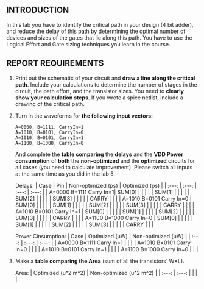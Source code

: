 ## INTRODUCTION
In this lab you have to identify the critical path in your design (4 bit adder), and reduce the
delay of this path by determining the optimal number of devices and sizes of the gates that lie
along this path. You have to use the Logical Effort and Gate sizing techniques you learn in the
course.

## REPORT REQUIREMENTS
1) Print out the schematic of your circuit and __draw a line along the critical path__. Include your
calculations to determine the number of stages in the circuit, the path effort, and the transistor
sizes. You need to __clearly show your calculation steps__. If you wrote a spice netlist, include a
drawing of the critical path.

2) Turn in the waveforms for __the following input vectors:__
    ```
    A=0000, B=1111, CarryIn=1
    A=1010, B=0101, CarryIn=0
    A=1010, B=0101, CarryIn=1
    A=1100, B=1000, CarryIn=0
    ```
    And complete the __table comparing__ the __delays__ and the __VDD Power consumption__ of __both__ the __non-optimized__ and the
__optimized__ circuits for all cases (you need to calculate improvement). Please switch all inputs at the same time as you did in the lab 5.

    Delays:
    | Case | Pin | Non-optimized (ps) | Optimized (ps) |
    | :---: | :---: | :---: | :---: |
    | A=0000 B=1111 Carry In=1| SUM[0] |  |  |
    |  | SUM[1] |  |  |
    |  | SUM[2] |  |  |
    |  | SUM[3] |  |  |
    |  | CARRY |  |  |
    | A=1010 B=0101 Carry In=0 | SUM[0] |  |  |
    |  | SUM[1] |  |  |
    |  | SUM[2] |  |  |
    |  | SUM[3] |  |  |
    |  | CARRY |  |  |
    | A=1010 B=0101 Carry In=1 | SUM[0] |  |  |
    |  | SUM[1] |  |  |
    |  | SUM[2] |  |  |
    |  | SUM[3] |  |  |
    |  | CARRY |  |  |
    | A=1100 B=1000 Carry In=0 | SUM[0] |  |  |
    |  | SUM[1] |  |  |
    |  | SUM[2] |  |  |
    |  | SUM[3] |  |  |
    |  | CARRY |  |  |

    Power Cinsumption:
    | Case | Optimized (uW) | Non-optimized (uW) |
    | :---: | :---: | :---: |
    | A=0000 B=1111 Carry In=1 |  |  |
    | A=1010 B=0101 Carry In=0 |  |  |
    | A=1010 B=0101 Carry In=1 |  |  |
    | A=1100 B=1000 Carry In=0 |  |  |

3) Make a __table comparing the Area__ (sum of all the transistors’ W*L).
   
   Area:
   | Optimized (u^2 m^2) | Non-optimized (u^2 m^2) |
   | :---: | :---: |
   |  |  |
   
